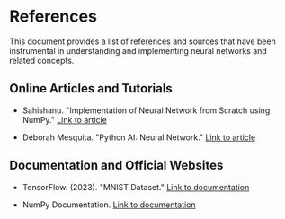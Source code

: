 # References

This document provides a list of references and sources that have been instrumental in understanding and implementing neural networks and related concepts.

## Online Articles and Tutorials

- Sahishanu. "Implementation of Neural Network from Scratch using NumPy." [Link to article](https://www.geeksforgeeks.org/implementation-of-neural-network-from-scratch-using-numpy/)

- Déborah Mesquita. "Python AI: Neural Network." [Link to article](https://realpython.com/python-ai-neural-network/)

## Documentation and Official Websites

- TensorFlow. (2023). "MNIST Dataset." [Link to documentation](https://www.tensorflow.org/datasets/catalog/mnist)

- NumPy Documentation. [Link to documentation](https://numpy.org/doc/)
